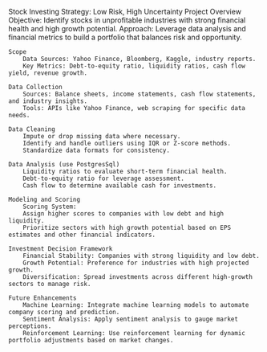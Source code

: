 Stock Investing Strategy: Low Risk, High Uncertainty
    Project Overview
        Objective: Identify stocks in unprofitable industries with strong financial health and high growth potential.
        Approach: Leverage data analysis and financial metrics to build a portfolio that balances risk and opportunity.

    Scope
        Data Sources: Yahoo Finance, Bloomberg, Kaggle, industry reports.
        Key Metrics: Debt-to-equity ratio, liquidity ratios, cash flow yield, revenue growth.

    Data Collection
        Sources: Balance sheets, income statements, cash flow statements, and industry insights.
        Tools: APIs like Yahoo Finance, web scraping for specific data needs.

    Data Cleaning
        Impute or drop missing data where necessary.
        Identify and handle outliers using IQR or Z-score methods.
        Standardize data formats for consistency.

    Data Analysis (use PostgresSql)
        Liquidity ratios to evaluate short-term financial health.
        Debt-to-equity ratio for leverage assessment.
        Cash flow to determine available cash for investments.

    Modeling and Scoring
        Scoring System:
        Assign higher scores to companies with low debt and high liquidity.
        Prioritize sectors with high growth potential based on EPS estimates and other financial indicators.

    Investment Decision Framework
        Financial Stability: Companies with strong liquidity and low debt.
        Growth Potential: Preference for industries with high projected growth.
        Diversification: Spread investments across different high-growth sectors to manage risk.

    Future Enhancements
        Machine Learning: Integrate machine learning models to automate company scoring and prediction.
        Sentiment Analysis: Apply sentiment analysis to gauge market perceptions.
        Reinforcement Learning: Use reinforcement learning for dynamic portfolio adjustments based on market changes.
